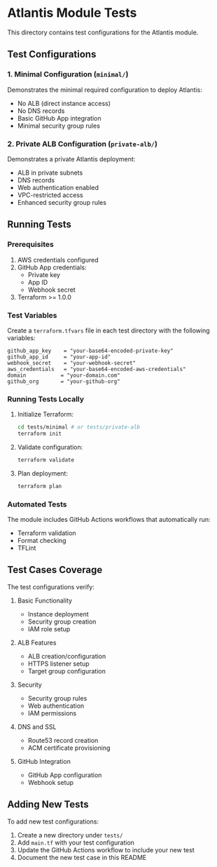 # Atlantis Module Tests

This directory contains test configurations for the Atlantis module.

## Test Configurations

### 1. Minimal Configuration (`minimal/`)
Demonstrates the minimal required configuration to deploy Atlantis:
- No ALB (direct instance access)
- No DNS records
- Basic GitHub App integration
- Minimal security group rules

### 2. Private ALB Configuration (`private-alb/`)
Demonstrates a private Atlantis deployment:
- ALB in private subnets
- DNS records
- Web authentication enabled
- VPC-restricted access
- Enhanced security group rules

## Running Tests

### Prerequisites
1. AWS credentials configured
2. GitHub App credentials:
   - Private key
   - App ID
   - Webhook secret
3. Terraform >= 1.0.0

### Test Variables
Create a `terraform.tfvars` file in each test directory with the following variables:
```hcl
github_app_key    = "your-base64-encoded-private-key"
github_app_id     = "your-app-id"
webhook_secret    = "your-webhook-secret"
aws_credentials   = "your-base64-encoded-aws-credentials"
domain           = "your-domain.com"
github_org       = "your-github-org"
```

### Running Tests Locally
1. Initialize Terraform:
   ```bash
   cd tests/minimal # or tests/private-alb
   terraform init
   ```

2. Validate configuration:
   ```bash
   terraform validate
   ```

3. Plan deployment:
   ```bash
   terraform plan
   ```

### Automated Tests
The module includes GitHub Actions workflows that automatically run:
- Terraform validation
- Format checking
- TFLint

## Test Cases Coverage

The test configurations verify:

1. Basic Functionality
   - Instance deployment
   - Security group creation
   - IAM role setup

2. ALB Features
   - ALB creation/configuration
   - HTTPS listener setup
   - Target group configuration

3. Security
   - Security group rules
   - Web authentication
   - IAM permissions

4. DNS and SSL
   - Route53 record creation
   - ACM certificate provisioning

5. GitHub Integration
   - GitHub App configuration
   - Webhook setup

## Adding New Tests

To add new test configurations:

1. Create a new directory under `tests/`
2. Add `main.tf` with your test configuration
3. Update the GitHub Actions workflow to include your new test
4. Document the new test case in this README
